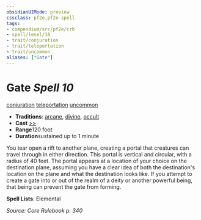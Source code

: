 ```yaml
---
obsidianUIMode: preview
cssclass: pf2e,pf2e-spell
tags:
- compendium/src/pf2e/crb
- spell/level/10
- trait/conjuration
- trait/teleportation
- trait/uncommon
aliases: ["Gate"]
---
```

# Gate *Spell 10*   
[conjuration](/rules/traits/conjuration.md)  [teleportation](/rules/traits/teleportation.md)  [uncommon](/rules/traits/uncommon.md)  

- **Traditions**: [arcane](/rules/traits/arcane.md), [divine](/rules/traits/divine.md), [occult](/rules/traits/occult.md)
- **Cast** [>>](/rules/core-rulebook/chapter-9-playing-the-game.md#Actions "Two-Action") 
- **Range**120 foot
- **Duration**sustained up to 1 minute

You tear open a rift to another plane, creating a portal that creatures can travel through in either direction. This portal is vertical and circular, with a radius of 40 feet. The portal appears at a location of your choice on the destination plane, assuming you have a clear idea of both the destination's location on the plane and what the destination looks like. If you attempt to create a gate into or out of the realm of a deity or another powerful being, that being can prevent the gate from forming.

**Spell Lists**: Elemental

*Source: Core Rulebook p. 340*